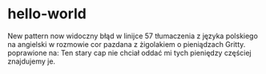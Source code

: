 # hello-world
New pattern now 
widoczny błąd w linijce 57 tłumaczenia z języka polskiego na angielski w rozmowie cor pazdana z żigolakiem o pieniądzach Gritty.
poprawione na: Ten stary cap nie chciał oddać mi tych pieniędzy częściej znajdujemy je.
